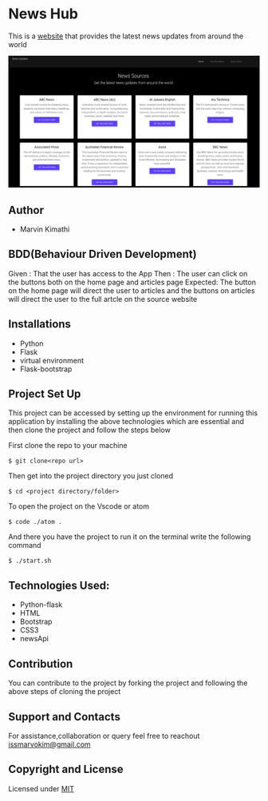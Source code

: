 # News Hub

This is a [website](https://newsapp97.herokuapp.com/) that provides the latest news updates from around the world 

![source](news-sources.png)

## Author 

* Marvin Kimathi
  
## BDD(Behaviour Driven Development)
Given : That the user has access to the App
Then : The user can click on the buttons both on the home page and articles page
Expected: The button on the home page will direct the user to  articles and the buttons on  articles will direct the user  to the  full artcle on the source  website


## Installations
* Python
* Flask
* virtual environment
* Flask-bootstrap


## Project Set Up

This project can be accessed by  setting up the environment  for running this application by installing the above technologies which are essential and then clone the project  and follow the steps below

First clone the repo  to your machine
```
$ git clone<repo url>
```
Then get into  the project directory  you just cloned 
```
$ cd <project directory/folder>
```
To open the project on the Vscode or atom 
```
$ code ./atom .
```

And there you have the project to run it on the terminal write the following command

```
$ ./start.sh
```
## Technologies Used:
* Python-flask
* HTML
* Bootstrap
* CSS3
* newsApi



## Contribution

You can contribute to the project by forking the project  and following the above steps of cloning the project

## Support and Contacts
For assistance,collaboration or query feel free to reachout issmarvokim@gmail.com

## Copyright and License
Licensed under [MIT](license)